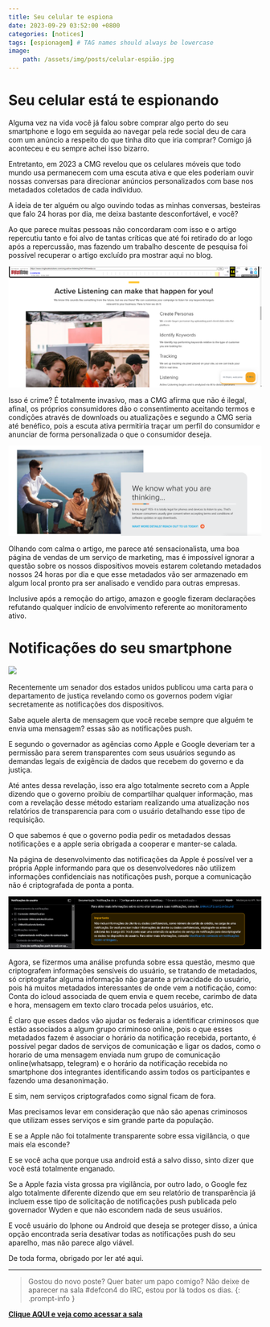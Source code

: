 ```yaml
---
title: Seu celular te espiona
date: 2023-09-29 03:52:00 +0800
categories: [notices]
tags: [espionagem] # TAG names should always be lowercase
image:
    path: /assets/img/posts/celular-espião.jpg
---
```



# Seu celular está te espionando

Alguma vez na vida você já falou sobre comprar algo perto do seu smartphone e logo em seguida ao navegar pela rede social deu de cara com um anúncio a respeito do que tinha dito que iria comprar? Comigo já aconteceu e eu sempre achei isso bizarro.

Entretanto, em 2023 a CMG revelou que os celulares móveis que todo mundo usa permanecem com uma escuta ativa e que eles poderiam ouvir nossas conversas para direcionar anúncios personalizados com base nos metadados coletados de cada individuo.

A ideia de ter alguém ou algo ouvindo todas as minhas conversas,  besteiras que falo 24 horas por dia, me deixa bastante desconfortável, e você?

Ao que parece muitas pessoas não concordaram com isso e o artigo repercutiu tanto e foi alvo de tantas críticas que até foi retirado do ar logo após a repercussão, mas fazendo um trabalho descente de pesquisa foi possível recuperar o artigo excluído pra mostrar aqui no blog.

![Escuta ativa](/assets/img/posts/active-listening.png)

Isso é crime? É totalmente invasivo, mas a CMG afirma que não é ilegal, afinal, os próprios consumidores dão o consentimento aceitando termos e condições através de downloads ou atualizações e segundo a CMG seria até benéfico, pois a escuta ativa permitiria traçar um perfil do consumidor e anunciar de forma personalizada o que o consumidor deseja.

![Totalmente Legal](/assets/img/posts/totalmente-legal.png)

Olhando com calma o artigo, me parece até sensacionalista, uma boa página de vendas de um serviço de marketing, mas é impossível ignorar a questão sobre os nossos dispositivos moveis estarem coletando metadados nossos 24 horas por dia e que esse metadados vão ser armazenado em algum local pronto pra ser analisado e vendido para outras empresas.

Inclusive após a remoção do artigo, amazon e google fizeram declarações refutando qualquer indício de envolvimento referente ao monitoramento ativo.




# Notificações do seu smartphone


![](https://www.avanderlee.com/wp-content/uploads/2020/02/ios_simulator_push_notification_example-1024x637.jpg)


Recentemente um senador dos estados unidos publicou uma carta para o departamento de justiça revelando como os governos podem vigiar secretamente as notificações dos dispositivos.

Sabe aquele alerta de mensagem que você recebe sempre que alguém te envia uma mensagem? essas são as notificações push.

E segundo o governador as agências como Apple e Google deveriam ter a permissão para serem transparentes com seus usuários segundo as demandas legais de exigência de dados que recebem do governo e da justiça.

Até antes dessa revelação, isso era algo totalmente secreto com a Apple dizendo que o governo proibiu de compartilhar qualquer informação, mas com a revelação desse método estariam realizando uma atualização nos relatórios de transparencia para com o usuário detalhando esse tipo de requisição.

O que sabemos é que o governo podia pedir os metadados dessas notificações e a apple seria obrigada a cooperar e manter-se calada.

Na página de desenvolvimento das notificações da Apple é possível ver a própria Apple informando para que os desenvolvedores não utilizem informações confidenciais nas notificações push, porque a comunicação não é criptografada de ponta a ponta.

![Info Apple](/assets/img/posts/info-apple.png)

Agora, se fizermos uma análise profunda sobre essa questão, mesmo que criptografem informações sensíveis do usuário, se tratando de metadados, só criptografar alguma informação não garante a privacidade do usuário, pois há muitos metadados interessantes de onde vem a notificação, como: Conta do icloud associada de quem envia e quem recebe, carimbo de data e hora, mensagem em texto claro trocada pelos usuários, etc.

É claro que esses dados vão ajudar os federais a identificar criminosos que estão associados a algum grupo criminoso online, pois o que esses metadados fazem é associar o horário da notificação recebida, portanto, é possível pegar dados de serviços de comunicação e ligar os dados, como o horario de uma mensagem enviada num grupo de comunicação online(whatsapp, telegram) e o horário da notificação recebida no smartphone dos integrantes identificando assim todos os participantes e fazendo uma desanonimação.

E sim, nem serviços criptografados como signal ficam de fora.

Mas precisamos levar em consideração que não são apenas criminosos que utilizam esses serviços e sim grande parte da população.

E se a Apple não foi totalmente transparente sobre essa vigilância, o que mais ela esconde?

E se você acha que porque usa android está a salvo disso, sinto dizer que você está totalmente enganado.

Se a Apple fazia vista grossa pra vigilância, por outro lado, o Google fez algo totalmente diferente dizendo que em seu relatório de transparência já incluem esse tipo de solicitação de notificações push publicada pelo governador Wyden e que não escondem nada de seus usuários.

E você usuário do Iphone ou Android que deseja se proteger disso, a única opção encontrada seria desativar todas as notificações push do seu aparelho, mas não parece algo viável.

De toda forma, obrigado por ler até aqui.

---

> Gostou do novo poste? Quer bater um papo comigo? Não deixe de aparecer na sala #defcon4 do IRC, estou por lá todos os dias.
{: .prompt-info }

[**Clique AQUI e veja como acessar a sala**](/posts/fale-comigo-canal-irc/)
